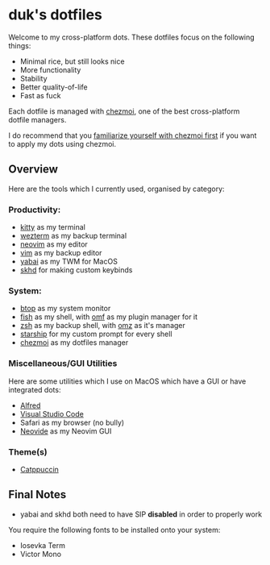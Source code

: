 # duk's dotfiles

Welcome to my cross-platform dots. These dotfiles focus on the following things:

* Minimal rice, but still looks nice
* More functionality
* Stability
* Better quality-of-life
* Fast as fuck

Each dotfile is managed with [chezmoi](https://chezmoi.io), one of the best cross-platform dotfile managers.

I do recommend that you [familiarize yourself with chezmoi first](https://www.chezmoi.io/user-guide/command-overview/) if you want to apply my dots using chezmoi.

## Overview

Here are the tools which I currently used, organised by category:

### Productivity:

* [kitty](https://github.com/kovidgoyal/kitty) as my terminal
* [wezterm](https://github.com/wez/wezterm) as my backup terminal
* [neovim](https://github.com/neovim/neovim) as my editor
* [vim](https://vim.org) as my backup editor
* [yabai](https://github.com/koekeishiya/yabai) as my TWM for MacOS
* [skhd](https://github.com/koekeishiya/skhd) for making custom keybinds

### System:
* [btop](https://github.com/aristocratos/btop) as my system monitor
* [fish](https://fish.sh) as my shell, with [omf](https://github.com/oh-my-fish/oh-my-fish) as my plugin manager for it
* [zsh](https://zsh.sourceforge.io) as my backup shell, with [omz](https://ohmyz.sh) as it's manager
* [starship](https://starship.rs) for my custom prompt for every shell
* [chezmoi](https://chezmoi.io) as my dotfiles manager

### Miscellaneous/GUI Utilities

Here are some utilities which I use on MacOS which have a GUI or have integrated dots:

* [Alfred](https://alfredapp.com)
* [Visual Studio Code](https://code.visualstudio.com)
* Safari as my browser (no bully)
* [Neovide](https://neovide.dev) as my Neovim GUI

### Theme(s)

* [Catppuccin](https://github.com/catppuccin)

## Final Notes

- yabai and skhd both need to have SIP **disabled** in order to properly work

You require the following fonts to be installed onto your system:

- Iosevka Term
- Victor Mono
